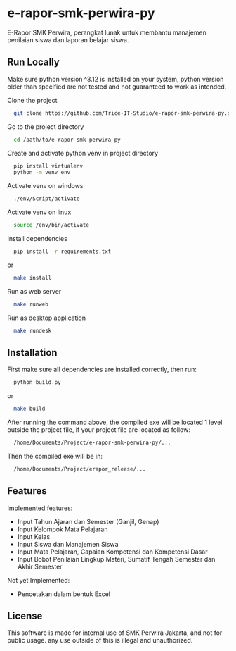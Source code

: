 # e-rapor-smk-perwira-py
E-Rapor SMK Perwira, perangkat lunak untuk membantu manajemen penilaian siswa dan laporan belajar siswa.
## Run Locally

Make sure python version ^3.12 is installed on your system, python version older than specified are not tested and not guaranteed to work as intended.

Clone the project

```bash
  git clone https://github.com/Trice-IT-Studio/e-rapor-smk-perwira-py.git
```

Go to the project directory

```bash
  cd /path/to/e-rapor-smk-perwira-py
```

Create and activate python venv in project directory

```bash
  pip install virtualenv
  python -m venv env
```
Activate venv on windows

```bash
  ./env/Script/activate
```

Activate venv on linux

```bash
  source /env/bin/activate
```

Install dependencies

```bash
  pip install -r requirements.txt
```
or
```bash
  make install
```

Run as web server

```bash
  make runweb
```

Run as desktop application

```bash
  make rundesk
```
## Installation

First make sure all dependencies are installed correctly, then run:
```bash
  python build.py
```
or
```bash
  make build
```

After running the command above, the compiled exe will be located 1 level outside the project file, if your project file are located as follow:

```bash
  /home/Documents/Project/e-rapor-smk-perwira-py/...
```

Then the compiled exe will be in:
```bash
  /home/Documents/Project/erapor_release/...
```
## Features

Implemented features:
- Input Tahun Ajaran dan Semester (Ganjil, Genap)
- Input Kelompok Mata Pelajaran
- Input Kelas
- Input Siswa dan Manajemen Siswa
- Input Mata Pelajaran, Capaian Kompetensi dan Kompetensi Dasar
- Input Bobot Penilaian Lingkup Materi, Sumatif Tengah Semester dan Akhir Semester

Not yet Implemented:
- Pencetakan dalam bentuk Excel


## License

This software is made for internal use of SMK Perwira Jakarta, and not for public usage. any use outside of this is illegal and unauthorized.

